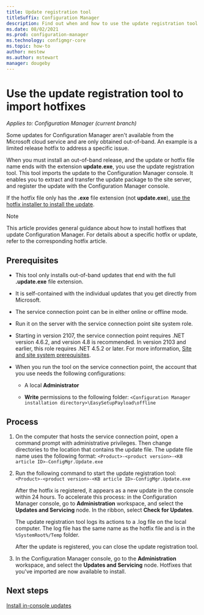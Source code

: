 ```yaml
---
title: Update registration tool
titleSuffix: Configuration Manager
description: Find out when and how to use the update registration tool to manually import an update to the Configuration Manager console.
ms.date: 08/02/2021
ms.prod: configuration-manager
ms.technology: configmgr-core
ms.topic: how-to
author: mestew
ms.author: mstewart
manager: dougeby
---
```


# Use the update registration tool to import hotfixes

*Applies to: Configuration Manager (current branch)*

Some updates for Configuration Manager aren't available from the Microsoft cloud service and are only obtained out-of-band. An example is a limited release hotfix to address a specific issue.

When you must install an out-of-band release, and the update or hotfix file name ends with the extension **update.exe**, you use the update registration tool. This tool imports the update to the Configuration Manager console. It enables you to extract and transfer the update package to the site server, and register the update with the Configuration Manager console.

If the hotfix file only has the **.exe** file extension (not **update.exe**), [use the hotfix installer to install the update](use-the-hotfix-installer-to-install-updates.md).

> [!NOTE]
> This article provides general guidance about how to install hotfixes that update Configuration Manager. For details about a specific hotfix or update, refer to the corresponding hotfix article.

## Prerequisites

- This tool only installs out-of-band updates that end with the full **.update.exe** file extension.

- It is self-contained with the individual updates that you get directly from Microsoft.

- The service connection point can be in either online or offline mode.

- Run it on the server with the service connection point site system role.

- Starting in version 2107, the service connection point requires .NET version 4.6.2, and version 4.8 is recommended.<!--10402814--> In version 2103 and earlier, this role requires .NET 4.5.2 or later. For more information, [Site and site system prerequisites](../../plan-design/configs/site-and-site-system-prerequisites.md).

- When you run the tool on the service connection point, the account that you use needs the following configurations:

  - A local **Administrator**

  - **Write** permissions to the following folder: `<Configuration Manager installation directory>\EasySetupPayload\offline`

## Process

1. On the computer that hosts the service connection point, open a command prompt with administrative privileges. Then change directories to the location that contains the update file. The update file name uses the following format: `<Product>-<product version>-<KB article ID>-ConfigMgr.Update.exe`

1. Run the following command to start the update registration tool: `<Product>-<product version>-<KB article ID>-ConfigMgr.Update.exe`

    After the hotfix is registered, it appears as a new update in the console within 24 hours. To accelerate this process: in the Configuration Manager console, go to **Administration** workspace, and select the **Updates and Servicing** node. In the ribbon, select **Check for Updates**.

    The update registration tool logs its actions to a .log file on the local computer. The log file has the same name as the hotfix file and is in the `%SystemRoot%/Temp` folder.

    After the update is registered, you can close the update registration tool.

1. In the Configuration Manager console, go to the **Administration** workspace, and select the **Updates and Servicing** node. Hotfixes that you've imported are now available to install.

## Next steps

[Install in-console updates](install-in-console-updates.md)
